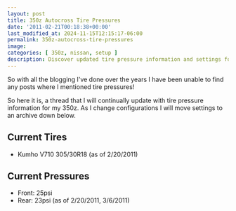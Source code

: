 ```yaml
---
layout: post
title: 350z Autocross Tire Pressures
date: '2011-02-21T00:18:38+00:00'
last_modified_at: 2024-11-15T12:15:17-06:00
permalink: 350z-autocross-tire-pressures
image:
categories: [ 350z, nissan, setup ]
description: Discover updated tire pressure information and settings for a 350z in this continuously updated blog post.
---
```


So with all the blogging I've done over the years I have been unable to find any posts where I mentioned tire pressures!

So here it is, a thread that I will continually update with tire pressure information for my 350z. As I change configurations I will move settings to an archive down below.
## Current Tires
  - Kumho V710 305/30R18 (as of 2/20/2011)

## Current Pressures
- Front: 25psi   
- Rear: 23psi   (as of 2/20/2011, 3/6/2011)



